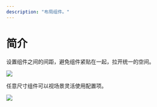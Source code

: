 ```yaml
---
description: "布局组件。"
---
```


# 简介

设置组件之间的间距，避免组件紧贴在一起，拉开统一的空间。

![](https://www-s.ucloud.cn/2022/08/0be32c57fb98050d160f38f335836345_1660730789819.png)

任意尺寸组件可以视场景灵活使用配置项。

![](https://www-s.ucloud.cn/2022/08/b6a11f8ec1ad985247a22b51283d4990_1660730789823.png)

<!--

## 主题

| 内容 | 值           | 默认值  |
| :--- | :----------- | :------ |
| icon | icon/nothing | nothing |
| icon | icon/nothing | nothing |


## 相关文档

1. [Tag 标签](https://www.ucloud.cn)
2. [Notice 提示](https://www.ucloud.cn)

-->

